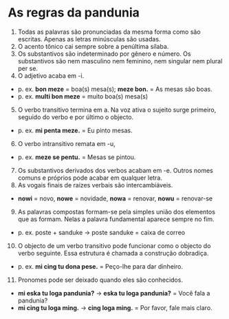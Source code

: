 # As regras da pandunia

1. Todas as palavras são pronunciadas da mesma forma como são escritas. Apenas as letras minúsculas são usadas.
2. O acento tônico cai sempre sobre a penúltima sílaba.
3. Os substantivos são indeterminado por gênero e número. Os substantivos são nem masculino nem feminino, nem singular nem plural per se.
4. O adjetivo acaba em -i.
  - p. ex. **bon meze** = boa(s) mesa(s); **meze bon.** = As mesas são boas.
  - p. ex. **multi bon meze** = muito boa(s) mesa(s)
5. O verbo transitivo termina em a. Na voz ativa o sujeito surge primeiro, seguido do verbo e por último o objecto.
  - p. ex. **mi penta meze.** = Eu pinto mesas.
6. O verbo intransitivo remata em -u,
  - p. ex. **meze se pentu.** = Mesas se pintou.
7. Os substantivos derivados dos verbos acabam em -e. Outros nomes comuns e próprios pode acabar em qualquer letra.
8. As vogais finais de raizes verbais são intercambiáveis.
  - **nowi** = novo, **nowe** = novidade, **nowa** = renovar, **nowu** = renovar-se
9. As palavras compostas formam-se pela simples união dos elementos que as formam. Nelas a palavra fundamental aparece sempre no fim.
  - p. ex. poste + sanduke → poste sanduke = caixa de correo
10. O objecto de um verbo transitivo pode funcionar como o objecto do verbo seguinte. Essa estrutura é chamada a construção dobradiça.
  - p. ex. **mi cing tu dona pese.** = Peço-lhe para dar dinheiro.
11. Pronomes pode ser deixado quando eles são conhecidos.
  - **mi eska tu loga pandunia?** -> **eska tu loga pandunia?** = Você fala a pandunia?
  - **mi cing tu loga ming.** -> **cing loga ming.** = Por favor, fale mais claro. 



